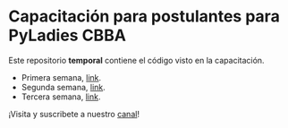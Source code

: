 # Capacitación para postulantes para PyLadies CBBA

Este repositorio **temporal** contiene el código visto en la capacitación.
* Primera semana, [link](https://youtu.be/QprDT-P0ejA).
* Segunda semana, [link](https://youtu.be/U9V-VAcg7iI).
* Tercera semana, [link](https://youtu.be/MVZe-QFEqWk).

¡Visita y suscribete a nuestro [canal](https://www.youtube.com/channel/UCBswMR-90vqUl4grmDXnu8Q)!
